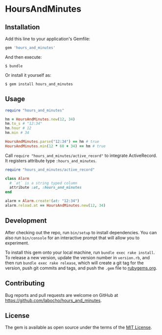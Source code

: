 # HoursAndMinutes

## Installation

Add this line to your application's Gemfile:

```ruby
gem 'hours_and_minutes'
```

And then execute:

    $ bundle

Or install it yourself as:

    $ gem install hours_and_minutes

## Usage


```ruby
require "hours_and_minutes"

hm = HoursAndMinutes.new(12, 34)
hm.to_s # "12:34"
hm.hour # 12
hm.min # 34

HoursAndMinutes.parse("12:34") == hm # true
HoursAndMinutes.min(12 * 60 + 34) == hm # true
```

Call `require "hours_and_minutes/active_record"` to integrate ActiveRecord. It registers attribute type `:hours_and_minutes`.

```ruby
require "hours_and_minutes/active_record"

class Alarm
  # `at` is a string typed column
  attribute :at, :hours_and_minutes
end

alarm = Alarm.create!(at: "12:34")
alarm.reload.at == HoursAndMinutes.new(12, 34)
```


## Development

After checking out the repo, run `bin/setup` to install dependencies. You can also run `bin/console` for an interactive prompt that will allow you to experiment.

To install this gem onto your local machine, run `bundle exec rake install`. To release a new version, update the version number in `version.rb`, and then run `bundle exec rake release`, which will create a git tag for the version, push git commits and tags, and push the `.gem` file to [rubygems.org](https://rubygems.org).

## Contributing

Bug reports and pull requests are welcome on GitHub at https://github.com/labocho/hours_and_minutes.

## License

The gem is available as open source under the terms of the [MIT License](https://opensource.org/licenses/MIT).
